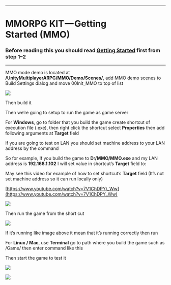 * * *

MMORPG KIT — Getting Started (MMO)
==================================

### Before reading this you should read [Getting Started](https://medium.com/suriyun-production/mmorpg-kit-getting-started-singleplayer-lan-47f7ce16a0b1) first from step 1–2

* * *

MMO mode demo is located at **/UnityMultiplayerARPG/MMO/Demo/Scenes/**, add MMO demo scenes to Build Settings dialog and move 00Init\_MMO to top of list

![](https://cdn-images-1.medium.com/max/1600/1*lb-iDEAcoCRQ5lXeD5P02w.png)

Then build it

Then we’re going to setup to run the game as game server

For **Windows**, go to folder that you build the game create shortcut of execution file (.exe), then right click the shortcut select **Properties** then add following arguments at **Target** field

If you are going to test on LAN you should set machine address to your LAN address by the command

So for example, If you build the game to **D:/MMO/MMO.exe** and my LAN address is **192.168.1.102** I will set value in shortcut’s **Target** field to:

May see this video for example of how to set shortcut’s **Target** field (It’s not set machine address so it can run locally only)

[https://www.youtube.com/watch?v=7V1ChDPY\_Ww](https://www.youtube.com/watch?v=7V1ChDPY_Ww)

![](https://cdn-images-1.medium.com/max/1600/0*oRF5bOjvl8LgF_Gz)

Then run the game from the short cut

![](https://cdn-images-1.medium.com/max/1600/0*P4vU7rr8s-crEKIA)

If it’s running like image above it mean that it’s running correctly then run

For **Linux / Mac**, use **Terminal** go to path where you build the game such as /Game/ then enter command like this

Then start the game to test it

![](https://cdn-images-1.medium.com/max/1600/0*NmROqjSa4LhBt2KX)

![](https://cdn-images-1.medium.com/max/1600/0*fsJdq7fFCT9NV3qF)